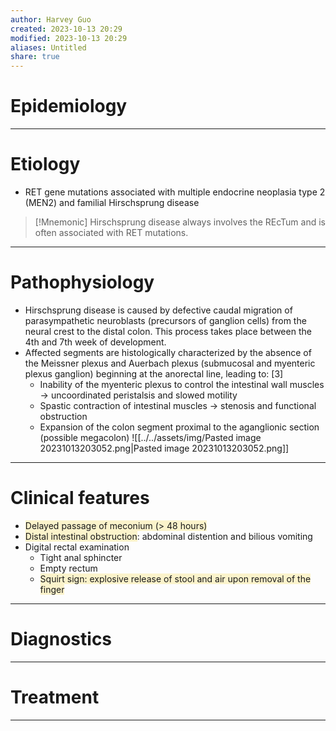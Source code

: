 ```yaml
---
author: Harvey Guo
created: 2023-10-13 20:29
modified: 2023-10-13 20:29
aliases: Untitled
share: true
---
```


# Epidemiology


---
# Etiology
- RET gene mutations associated with multiple endocrine neoplasia type 2 (MEN2) and familial Hirschsprung disease
>[!Mnemonic] 
>Hirschsprung disease always involves the REcTum and is often associated with RET mutations.

---
# Pathophysiology
- Hirschsprung disease is caused by defective caudal migration of parasympathetic neuroblasts (precursors of ganglion cells) from the neural crest to the distal colon. This process takes place between the 4th and 7th week of development.
- Affected segments are histologically characterized by the absence of the Meissner plexus and Auerbach plexus (submucosal and myenteric plexus ganglion) beginning at the anorectal line, leading to: [3]
	- Inability of the myenteric plexus to control the intestinal wall muscles → uncoordinated peristalsis and slowed motility
	- Spastic contraction of intestinal muscles → stenosis and functional obstruction
	- Expansion of the colon segment proximal to the aganglionic section (possible megacolon)
![[../../assets/img/Pasted image 20231013203052.png|Pasted image 20231013203052.png]]

---
# Clinical features
- <span style="background:rgba(240, 200, 0, 0.2)">Delayed passage of meconium (> 48 hours) </span>
- <span style="background:rgba(240, 200, 0, 0.2)">Distal intestinal obstruction</span>: abdominal distention and bilious vomiting
- Digital rectal examination
	- Tight anal sphincter
	- Empty rectum
	- <span style="background:rgba(240, 200, 0, 0.2)">Squirt sign: explosive release of stool and air upon removal of the finger</span>

---
# Diagnostics


---
# Treatment


---
